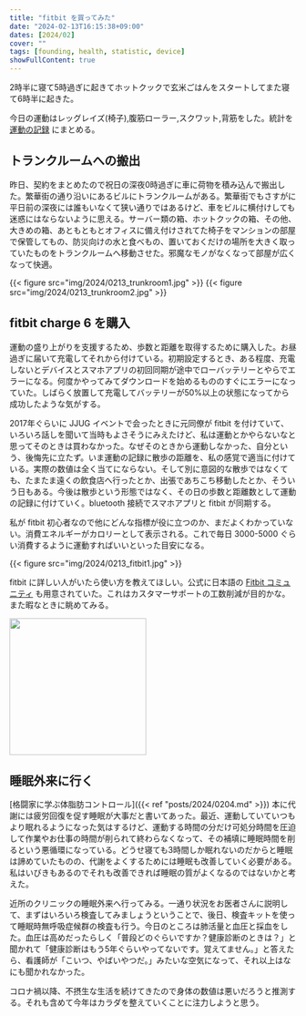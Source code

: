 ```yaml
---
title: "fitbit を買ってみた"
date: "2024-02-13T16:15:38+09:00"
dates: [2024/02]
cover: ""
tags: [founding, health, statistic, device]
showFullContent: true
---
```


2時半に寝て5時過ぎに起きてホットクックで玄米ごはんをスタートしてまた寝て6時半に起きた。

今日の運動はレッグレイズ(椅子),腹筋ローラー,スクワット,背筋をした。統計を [運動の記録](https://docs.google.com/spreadsheets/d/1bg85QtM-LciUgey8I79uI7vW2PEwsP6TVdeIRVkACBg/edit?usp=sharing) にまとめる。

## トランクルームへの搬出

昨日、契約をまとめたので祝日の深夜0時過ぎに車に荷物を積み込んで搬出した。繁華街の通り沿いにあるビルにトランクルームがある。繁華街でもさすがに平日前の深夜には誰もいなくて狭い通りではあるけど、車をビルに横付けしても迷惑にはならないように思える。サーバー類の箱、ホットクックの箱、その他、大きめの箱、あともともとオフィスに備え付けされてた椅子をマンションの部屋で保管してもの、防災向けの水と食べもの、置いておくだけの場所を大きく取っていたものをトランクルームへ移動させた。邪魔なモノがなくなって部屋が広くなって快適。

{{< figure src="img/2024/0213_trunkroom1.jpg" >}}
{{< figure src="img/2024/0213_trunkroom2.jpg" >}}

## fitbit charge 6 を購入

運動の盛り上がりを支援するため、歩数と距離を取得するために購入した。お昼過ぎに届いて充電してそれから付けている。初期設定するとき、ある程度、充電しないとデバイスとスマホアプリの初回同期が途中でローバッテリーとやらでエラーになる。何度かやってみてダウンロードを始めるもののすぐにエラーになっていた。しばらく放置して充電してバッテリーが50%以上の状態になってから成功したような気がする。

2017年ぐらいに JJUG イベントで会ったときに元同僚が fitbit を付けていて、いろいろ話しを聞いて当時もよさそうにみえたけど、私は運動とかやらないなと思ってそのときは買わなかった。なぜそのときから運動しなかった、自分という、後悔先に立たず。いま運動の記録に散歩の距離を、私の感覚で適当に付けている。実際の数値は全く当てにならない。そして別に意図的な散歩ではなくても、たまたま遠くの飲食店へ行ったとか、出張であちこち移動したとか、そういう日もある。今後は散歩という形態ではなく、その日の歩数と距離数として運動の記録に付けていく。bluetooth 接続でスマホアプリと fitbit が同期する。

私が fitbit 初心者なので他にどんな指標が役に立つのか、まだよくわかっていない。消費エネルギーがカロリーとして表示される。これで毎日 3000-5000 ぐらい消費するように運動すればいいといった目安になる。

{{< figure src="img/2024/0213_fitbit1.jpg" >}}

fitbit に詳しい人がいたら使い方を教えてほしい。公式に日本語の [Fitbit コミュニティ](https://community.fitbit.com/t5/%E3%82%B3%E3%83%9F%E3%83%A5%E3%83%8B%E3%83%86%E3%82%A3/ct-p/JP) も用意されていた。これはカスタマーサポートの工数削減が目的かな。また暇なときに眺めてみる。

<a href="https://amzn.to/3OLJB1l" target="_blank"><img src="https://m.media-amazon.com/images/I/51DVHlsQX2L._AC_SX679_.jpg" width="240" /></a>

## 睡眠外来に行く

[格闘家に学ぶ体脂肪コントロール]({{< ref "posts/2024/0204.md" >}}) 本に代謝には疲労回復を促す睡眠が大事だと書いてあった。最近、運動していていつもより眠れるようになった気はするけど、運動する時間の分だけ可処分時間を圧迫して作業やお仕事の時間が削られて終わらなくなって、その補填に睡眠時間を削るという悪循環になっている。どうせ寝ても3時間しか眠れないのだからと睡眠は諦めていたものの、代謝をよくするためには睡眠も改善していく必要がある。私はいびきもあるのでそれも改善できれば睡眠の質がよくなるのではないかと考えた。

近所のクリニックの睡眠外来へ行ってみる。一通り状況をお医者さんに説明して、まずはいろいろ検査してみましょうということで、後日、検査キットを使って睡眠時無呼吸症候群の検査も行う。今日のところは肺活量と血圧と採血をした。血圧は高めだったらしく「普段どのぐらいですか？健康診断のときは？」と聞かれて「健康診断はもう5年ぐらいやってないです。覚えてません。」と答えたら、看護師が「こいつ、やばいやつだ。」みたいな空気になって、それ以上はなにも聞かれなかった。

コロナ禍以降、不摂生な生活を続けてきたので身体の数値は悪いだろうと推測する。それも含めて今年はカラダを整えていくことに注力しようと思う。
